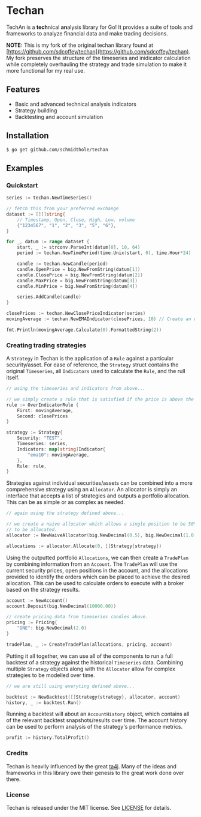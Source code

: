 # Techan

TechAn is a **tech**nical **an**alysis library for Go! It provides a suite of tools and frameworks to analyze financial data and make trading decisions.

**NOTE:** This is my fork of the original techan library found at [https://github.com/sdcoffey/techan](https://github.com/sdcoffey/techan).
My fork preserves the structure of the timeseries and inidicator calculation while completely overhauling the strategy and trade simulation
to make it more functional for my real use.

## Features 
* Basic and advanced technical analysis indicators
* Strategy building
* Backtesting and account simulation

## Installation
```sh
$ go get github.com/schmidthole/techan
```

## Examples

### Quickstart
```go
series := techan.NewTimeSeries()

// fetch this from your preferred exchange
dataset := [][]string{
	// Timestamp, Open, Close, High, Low, volume
	{"1234567", "1", "2", "3", "5", "6"},
}

for _, datum := range dataset {
	start, _ := strconv.ParseInt(datum[0], 10, 64)
	period := techan.NewTimePeriod(time.Unix(start, 0), time.Hour*24)

	candle := techan.NewCandle(period)
	candle.OpenPrice = big.NewFromString(datum[1])
	candle.ClosePrice = big.NewFromString(datum[2])
	candle.MaxPrice = big.NewFromString(datum[3])
	candle.MinPrice = big.NewFromString(datum[4])

	series.AddCandle(candle)
}

closePrices := techan.NewClosePriceIndicator(series)
movingAverage := techan.NewEMAIndicator(closePrices, 10) // Create an exponential moving average with a window of 10

fmt.Println(movingAverage.Calculate(0).FormattedString(2))
```

### Creating trading strategies
A `Strategy` in Techan is the application of a `Rule` against a particular security/asset. For ease of reference,
the `Strategy` struct contains the original `Timeseries`, all `Indicators` used to calculate the `Rule`, and the
rull itself.

```go
// using the timeseries and indicators from above...

// we simply create a rule that is satisfied if the price is above the moving average.
rule := OverIndicatorRule {
    First: movingAverage,
    Second: closePrices
}

strategy := Strategy{
    Security: "TEST",
    Timeseries: series,
    Indicators: map[string]Indicator{
        "ema10": movingAverage,
    },
    Rule: rule,
}
```

Strategies against individual securities/assets can be combined into a more comprehensive strategy using an 
`Allocator`. An allocator is simply an interface that accepts a list of strategies and outputs a portfolio
allocation. This can be as simple or as complex as needed.

```go
// again using the strategy defined above...

// we create a naive allocator which allows a single position to be 50% of a portfolio and 100% of a portfoliio
// to be allocated.
allocator := NewNaiveAllocator(big.NewDecimal(0.5), big.NewDecimal(1.0))

allocations := allocator.Allocate(0, []Strategy{strategy})
```

Using the outputted portfolio `Allocations`, we can then create a `TradePlan` by combining information from an 
`Account`. The `TradePlan` will use the current security prices, open positions in the account, and the allocations 
provided to identify the orders which can be placed to achieve the desired allocation. This can be used to calculate
orders to execute with a broker based on the strategy results.

```go
account := NewAccount()
account.Deposit(big.NewDecimal(10000.00))

// create pricing data from timeseries candles above.
pricing := Pricing{
    "ONE": big.NewDecimal(2.0)
}

tradePlan, _ := CreateTradePlan(allocations, pricing, account)
```

Putting it all together, we can use all of the components to run a full backtest of a strategy against the historical
`Timeseries` data. Combining multiple `Strategy` objects along with the `Allocator` allow for complex strategies to
be modelled over time.

```go
// we are still using everyting defined above...

backtest := NewBacktest([]Strategy{strategy}, allocator, account)
history, _ := backtest.Run()
```

Running a backtest will about an `AccountHistory` object, which contains all of the relevant backtest 
snapshots/results over time. The account history can be used to perform analysis of the strategy's 
performance metrics.

```go
profit := history.TotalProfit()
```

### Credits
Techan is heavily influenced by the great [ta4j](https://github.com/ta4j/ta4j). Many of the ideas and frameworks in this library owe their genesis to the great work done over there.

### License

Techan is released under the MIT license. See [LICENSE](./LICENSE) for details.
